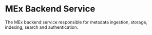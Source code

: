 # MEx Backend Service

The MEx backend service responsible for metadata ingestion, storage, indexing, search and authentication.
